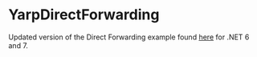 # YarpDirectForwarding

Updated version of the Direct Forwarding example found [here](https://github.com/microsoft/reverse-proxy/tree/release/latest/samples/ReverseProxy.Direct.Sample) for .NET 6 and 7. 
